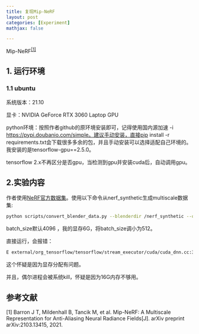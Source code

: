 ```yaml
---
title: 复现Mip-NeRF
layout: post
categories: [Experiment]
mathjax: false

---
```


Mip-NeRF<sup><a class=n href="#ref1">[1]</a></sup> 

<!-- more -->

## 1. 运行环境

### 1.1 ubuntu

系统版本：21.10

显卡：NVIDIA GeForce RTX 3060 Laptop GPU

python环境：按照作者github的原环境安装即可，记得使用国内源加速 -i https://pypi.doubanio.com/simple。建议手动安装，直接pip install -r requirements.txt会下载很多多余的包，并且手动安装可以选择适配自己环境的。我安装的是tensorflow-gpu==2.5.0。

tensorflow 2.x不再区分是否gpu，当检测到gpu并安装cuda后，自动调用gpu。



## 2.实验内容

作者使用[NeRF官方数据集](https://drive.google.com/drive/folders/128yBriW1IG_3NJ5Rp7APSTZsJqdJdfc1)。使用以下命令从nerf_synthetic生成multiscale数据集:

```bash
python scripts/convert_blender_data.py --blenderdir /nerf_synthetic --outdir /multiscale
```

batch_size默认4096 ，我的显存6G，将batch_size调小为512。

直接运行，会报错：

```bash
E external/org_tensorflow/tensorflow/stream_executor/cuda/cuda_dnn.cc:364] Could not create cudnn handle: CUDNN_STATUS_INTERNAL_ERROR
```

这个怀疑是因为显存分配有问题。

并且，偶尔进程会被系统kill，怀疑是因为16G内存不够用。



## 参考文献

<a name="ref1">[1] Barron J T, Mildenhall B, Tancik M, et al. Mip-NeRF: A Multiscale Representation for Anti-Aliasing Neural Radiance Fields[J]. arXiv preprint arXiv:2103.13415, 2021.</a>

